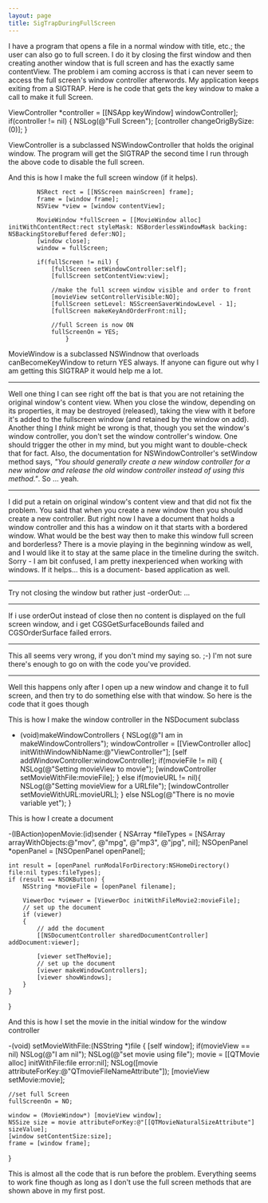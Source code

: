 ```yaml
---
layout: page
title: SigTrapDuringFullScreen
---
```


I have a program that opens a file in a normal window with title, etc.; the user can also go to full screen.  I do it by closing the first window and then creating another window that is full screen and has the exactly same contentView.  The problem i am coming accross is that i can never seem to access the full screen's window controller afterwords.  My application keeps exiting from a SIGTRAP.
Here is he code that gets the key window to make a call to make it full Screen.

    
ViewController *controller = [[NSApp keyWindow] windowController];
if(controller != nil) {
     NSLog(@"Full Screen");
     [controller changeOrigBySize:(0)];
}


ViewController is a subclassed NSWindowController that holds the original window.  The program will get the SIGTRAP the second time I run through the above code to disable the full screen.

And this is how I make the full screen window (if it helps).

    
			NSRect rect = [[NSScreen mainScreen] frame];
			frame = [window frame];
			NSView *view = [window contentView];
			
			MovieWindow *fullScreen = [[MovieWindow alloc] initWithContentRect:rect styleMask: NSBorderlessWindowMask backing: NSBackingStoreBuffered defer:NO];
			[window close];
			window = fullScreen;
			
			if(fullScreen != nil) {
				[fullScreen setWindowController:self];
				[fullScreen setContentView:view];
			
				//make the full screen window visible and order to front
				[movieView setControllerVisible:NO];
				[fullScreen setLevel: NSScreenSaverWindowLevel - 1];
				[fullScreen makeKeyAndOrderFront:nil];
						
				//full Screen is now ON
				fullScreenOn = YES;
                    }


MovieWindow is a subclassed NSWindnow that overloads canBecomeKeyWindow to return YES always.
If anyone can figure out why I am getting this SIGTRAP it would help me a lot.

----

Well one thing I can see right off the bat is that you are not retaining the original window's content view. When you close the window, depending on its properties, it may be destroyed (released), taking the view with it before it's added to the fullscreen window (and retained by the window on add). Another thing I *think* might be wrong is that, though you set the window's window controller, you don't set the window controller's window. One should trigger the other in my mind, but you might want to double-check that for fact. Also, the documentation for NSWindowController's     setWindow  method says, *"You should generally create a new window controller for a new window and release the old window controller instead of using this method."*. So ... yeah.

----
I did put a retain on original window's content view and that did not fix the problem.  You said that when you create a new window then you should create a new controller.  But right now I have a document that holds a window controller and this has a window on it that starts with a bordered window.  What would be the best way then to make this window full screen and borderless?  There is a movie playing in the beginning window as well, and I would like it to stay at the same place in the timeline during the switch.  Sorry - I am bit confused, I am pretty inexperienced when working with windows.  If it helps... this is a document- based application as well.

----

Try not closing the window but rather just -orderOut: ...

----
If i use orderOut instead of close then no content is displayed on the full screen window, and i get  CGSGetSurfaceBounds failed and CGSOrderSurface failed errors.

----

This all seems very wrong, if you don't mind my saying so. ;-) I'm not sure there's enough to go on with the code you've provided.

----  
Well this happens only after I open up a new window and change it to full screen, and then try to do something else with that window.  So here is the code that it goes though

This is how I make the window controller in the NSDocument subclass
    
- (void)makeWindowControllers {
	NSLog(@"I am in makeWindowControllers");
	windowController = [[ViewController alloc] initWithWindowNibName:@"ViewController"];
	[self addWindowController:windowController];
	if(movieFile != nil) {
		NSLog(@"Setting movieView to movie");
		[windowController setMovieWithFile:movieFile];
	}
	else if(movieURL != nil){
		NSLog(@"Setting movieView for a URLfile");
		[windowController setMovieWithURL:movieURL];
	}
	else 
		NSLog(@"There is no movie variable yet");
}


This is how I create a document
    
-(IBAction)openMovie:(id)sender {
	NSArray *fileTypes = [NSArray arrayWithObjects:@"mov", @"mpg", @"mp3", @"jpg", nil];
	NSOpenPanel *openPanel = [NSOpenPanel openPanel];
	
	int result = [openPanel runModalForDirectory:NSHomeDirectory() file:nil types:fileTypes];
	if (result == NSOKButton) {
		NSString *movieFile = [openPanel filename];
						
		ViewerDoc *viewer = [ViewerDoc initWithFileMovie2:movieFile];
		// set up the document
		if (viewer)
		{
			// add the document
			[[NSDocumentController sharedDocumentController] addDocument:viewer];
			
			[viewer setTheMovie];
			// set up the document
			[viewer makeWindowControllers];
			[viewer showWindows];
		}
	}
}


And this is how I set the movie in the initial window for the window controller
    
-(void) setMovieWithFile:(NSString *)file {
	[self window];
	if(movieView == nil)
		NSLog(@"I am nil");
	NSLog(@"set movie using file");
	movie = [[QTMovie alloc] initWithFile:file error:nil];
	NSLog([movie attributeForKey:@"QTmovieFileNameAttribute"]);
	[movieView setMovie:movie];
	
	//set full Screen
	fullScreenOn = NO;
	
	window = (MovieWindow*) [movieView window];
	NSSize size = movie attributeForKey:@"[[QTMovieNaturalSizeAttribute"] sizeValue]; 
	[window setContentSize:size];
	frame = [window frame];
}


This is almost all the code that is run before the problem.  Everything seems to work fine though as long as I don't use the full screen methods that are shown above in my first post.

